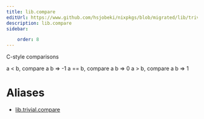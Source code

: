 ```yaml
---
title: lib.compare
editUrl: https://www.github.com/hsjobeki/nixpkgs/blob/migrated/lib/trivial.nix#L367C13
description: lib.compare
sidebar:

    order: 8
---
```


C-style comparisons

a < b,  compare a b => -1
a == b, compare a b => 0
a > b,  compare a b => 1


# Aliases

- [lib.trivial.compare](/nix-doc-comments/reference/lib/trivial/lib-trivial-compare)


